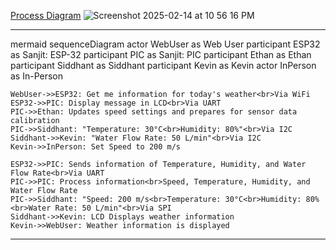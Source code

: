 [Process Diagram](https://drive.google.com/drive/u/1/folders/19I_488VRz9nsvQRNoa4jgeBesulI3tln)
![Screenshot 2025-02-14 at 10 56 16 PM](https://github.com/user-attachments/assets/52425764-7ec4-4a00-8f8a-8b84439fadad)


---
mermaid
  sequenceDiagram
    actor WebUser as Web User
    participant ESP32 as Sanjit: ESP-32
    participant PIC as Sanjit: PIC
    participant Ethan as Ethan
    participant Siddhant as Siddhant
    participant Kevin as Kevin
    actor InPerson as In-Person

    WebUser->>ESP32: Get me information for today's weather<br>Via WiFi
    ESP32->>PIC: Display message in LCD<br>Via UART
    PIC->>Ethan: Updates speed settings and prepares for sensor data calibration
    PIC->>Siddhant: "Temperature: 30°C<br>Humidity: 80%"<br>Via I2C
    Siddhant->>Kevin: "Water Flow Rate: 50 L/min"<br>Via I2C
    Kevin->>InPerson: Set Speed to 200 m/s

    ESP32->>PIC: Sends information of Temperature, Humidity, and Water Flow Rate<br>Via UART
    PIC->>PIC: Process information<br>Speed, Temperature, Humidity, and Water Flow Rate
    PIC->>Siddhant: "Speed: 200 m/s<br>Temperature: 30°C<br>Humidity: 80%<br>Water Rate: 50 L/min"<br>Via SPI
    Siddhant->>Kevin: LCD Displays weather information
    Kevin->>WebUser: Weather information is displayed
---
